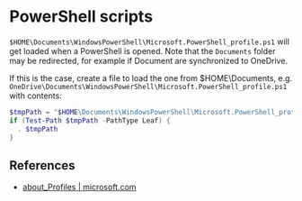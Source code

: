 # PowerShell scripts

`$HOME\Documents\WindowsPowerShell\Microsoft.PowerShell_profile.ps1` will get loaded when a PowerShell is opened. Note that the `Documents` folder may be redirected, for example if Document are synchronized to OneDrive.

If this is the case, create a file to load the one from $HOME\Documents, e.g. `OneDrive\Documents\WindowsPowerShell\Microsoft.PowerShell_profile.ps1` with contents:

```powershell
$tmpPath = "$HOME\Documents\WindowsPowerShell\Microsoft.PowerShell_profile.ps1"
if (Test-Path $tmpPath -PathType Leaf) {
  . $tmpPath
}
```

## References

* [about_Profiles | microsoft.com](https://learn.microsoft.com/en-us/powershell/module/microsoft.powershell.core/about/about_profiles?view=powershell-7.5)
